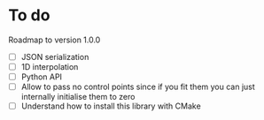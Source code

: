 # To do

Roadmap to version 1.0.0

- [ ] JSON serialization
- [ ] 1D interpolation
- [ ] Python API
- [ ] Allow to pass no control points since if you fit them you can just internally initialise them to zero
- [ ] Understand how to install this library with CMake
